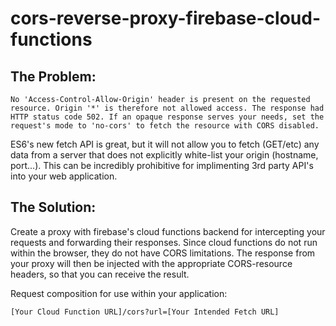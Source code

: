 # cors-reverse-proxy-firebase-cloud-functions

## The Problem: 
```
No 'Access-Control-Allow-Origin' header is present on the requested resource. Origin '*' is therefore not allowed access. The response had HTTP status code 502. If an opaque response serves your needs, set the request's mode to 'no-cors' to fetch the resource with CORS disabled.
```
ES6's new fetch API is great, but it will not allow you to fetch (GET/etc) any data from a server that does not explicitly white-list your origin (hostname, port...). This can be incredibly prohibitive for implimenting 3rd party API's into your web application.

## The Solution:

Create a proxy with firebase's cloud functions backend for intercepting your requests and forwarding their responses. Since cloud functions do not run within the browser, they do not have CORS limitations. The response from your proxy will then be injected with the appropriate CORS-resource headers, so that you can receive the result.

Request composition for use within your application:

`[Your Cloud Function URL]/cors?url=[Your Intended Fetch URL]`
